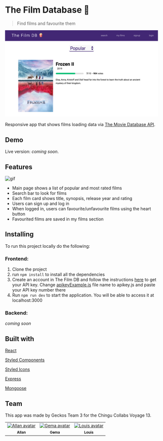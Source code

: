 # The Film Database 🍿
> Find films and favourite them 

![img](https://github.com/chingu-voyages/v13-geckos-team-03/blob/master/img/filmdbpic.png)

Responsive app that shows films loading data via [The Movie Database API](https://developers.themoviedb.org/4/getting-started).

## Demo

Live version: *coming soon*.

## Features

![gif](https://github.com/chingu-voyages/v13-geckos-team-03/blob/master/img/featuresgif.gif)

- Main page shows a list of popular and most rated films
- Search bar to look for films
- Each film card shows title, synopsis, release year and rating
- Users can sign up and log in 
- When logged in, users can favourite/unfavourite films using the heart button 
- Favourited films are saved in my films section


## Installing

To run this project locally do the following:

### Frontend: 
1. Clone the project 
2. run `npm install` to install all the dependencies
3. Create an account in The Film DB and follow the instructions [here](https://developers.themoviedb.org/3/getting-started/introduction) to get your API key. Change [apikeyExample.js](https://github.com/chingu-voyages/v13-geckos-team-03/blob/master/src/apikeyExample.js) file name to apikey.js and paste your API key number there
4. Run `npm run dev` to start the application. You will  be able to access it at localhost:3000

### Backend: 

*coming soon*


## Built with 

[React](https://reactjs.org/) 

[Styled Components](https://www.styled-components.com/)

[Styled Icons](https://styled-icons.js.org/)

[Express](https://expressjs.com/)

[Mongoose](https://mongoosejs.com/)

## Team 

This app was made by Geckos Team 3 for the Chingu Collabs Voyage 13. 


<table>
<tr><td align="center"><a href="https://github.com/shammy8"><img src="https://avatars0.githubusercontent.com/u/52386529?v=4" width="100px;" alt="Allan avatar"/><br/><sub><b>Allan</b></sub></a><br/><a href="https://github.com/shammy8"></a>
<td align="center"><a href="https://github.com/gemasegarra"><img src="https://avatars2.githubusercontent.com/u/40056297?v=4" width="100px;" alt="Gema avatar"/><br/><sub><b>Gema</b></sub></a><br/><a href="https://github.com/gemasegarra"></a>
<td align="center"><a href="https://github.com/subject026"><img src="https://avatars2.githubusercontent.com/u/36077932?v=4" width="100px;" alt="Louis avatar"/><br/><sub><b>Louis</b></sub></a><br/><a href="https://github.com/subject026"></a>
</table>
